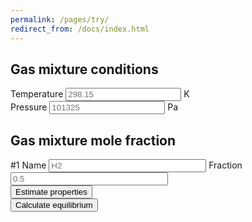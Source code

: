 ```yaml
---
permalink: /pages/try/
redirect_from: /docs/index.html
---
```



<div class="container">
    <h2 class="text-center"><b>Gas mixture conditions</b></h2>
    <div class="form-group">
            <div class="input-group">
                <span class="input-group-addon text-center" id="T-addon">Temperature</span>
                <input type="number" class="form-control text-right" placeholder="298.15" aria-describedby="T-addon" id="T" min="0">
                <span class="input-group-addon text-center" id="T-addon">K</span>
            </div>
    </div>
    <div class="form-group">
        <div class="input-group">
            <span class="input-group-addon text-center" id="P-addon">Pressure</span>
            <input type="number" class="form-control text-right" placeholder="101325" aria-describedby="P-addon" id="P" min="0">
            <span class="input-group-addon text-center">Pa</span>
        </div>
    </div>
</div>

<div class="container">
    <h2 class="text-center"><b>Gas mixture mole fraction</b></h2>
    <div class="row">
        <div class="form-group">
            <div class="input-group">
                    <span style="width:25%" class="input-group-addon text-center" id="s1-addon">#1 Name</span> 
                    <input style="width:50%" type="text" class="form-control text-right" placeholder="H2" aria-describedby="n1-addon" id="n1">
                    <span style="width:25%" class="input-group-addon text-center" id="x1-addon">Fraction</span> 
                    <input style="width:50%" type="number" class="form-control text-right" placeholder="0.5" aria-describedby="x1-addon" id="x1" min="0" max="1">
            </div>
        </div>
    </div>
    <!--
    <div class="form-group">
        <div class="input-group">
            <span class="input-group-addon text-center" id="n1-addon">#1</span> 
            <input type="text" class="form-control text-right" placeholder="Name (Ex. H2)" aria-describedby="n1-addon" id="n1">
        </div>
        <div class="input-group">
            <span class="input-group-addon text-center" id="x1-addon">#1</span> 
            <input type="number" class="form-control text-right" placeholder="Mole fraction (Ex. 0.5)" aria-describedby="x1-addon" id="x1" min="0" max="1">
        </div>
    </div>
    <div class="form-group">
        <div class="input-group">
            <span class="input-group-addon text-center" id="s2-addon">#1</span> 
            <span class="input-group-addon text-center" id="n2-addon">Name</span> 
            <input type="text" class="form-control text-right" placeholder="H2" aria-describedby="n2-addon" id="n2">
            <span class="input-group-addon text-center" id="x2-addon">Fraction</span> 
            <input type="number" class="form-control text-right" placeholder="0.5" aria-describedby="x2-addon" id="x2" min="0" max="1">
        </div>
    </div>
    -->
</div>

<!--
<div class="container">
    <h2 class="text-center"><b>Gas mixture conditions</b></h2>
    <div class="row">
        <div class="col-sm-6 text-center">
            <input type="number" class="form-control" placeholder="Temperature in K" id="T">
        </div>
        <div class="col-sm-6 text-center">
            <input type="number" class="form-control" placeholder="Pressure in Pa" id="P">
        </div>
    </div>
</div>
<div class="container">
    <h2 class="text-center"><b>Gas mixture mole fraction</b></h2>
    <div class="row">
        <div class="col-sm-4 text-center">
            <p>Specie #1</p>
        </div>
        <div class="col-sm-4 text-center">
            <input type="text" class="form-control" placeholder="Name" id="n1">
        </div>
        <div class="col-sm-4 text-center">
            <input type="number" class="form-control" placeholder="Mole fraction" id="x1">
        </div>
        <div class="w-100"></div>
        <div class="col-sm-4 text-center">
            <p>Specie #1</p>
        </div>
        <div class="col-sm-4 text-center">
            <input type="text" class="form-control" placeholder="Name" id="n2">
        </div>
        <div class="col-sm-4 text-center">
            <input type="number" class="form-control" placeholder="Mole fraction" id="x2">
        </div>
    </div>
</div>
-->
<!--
<p></p>
<div class="row">
    <div class="col-sm-6 text-center">
        <input type="text" class="form-control" placeholder="Specie name" id="n3">
    </div>
    <div class="col-sm-6 text-center">
        <input type="number" class="form-control" placeholder="Mole fraction" id="x3">
    </div>
</div>
<p></p>
<div class="row">
    <div class="col-sm-6 text-center">
        <input type="text" class="form-control" placeholder="Specie name" id="n4">
    </div>
    <div class="col-sm-6 text-center">
        <input type="number" class="form-control" placeholder="Mole fraction" id="x4">
    </div>
</div>
<p></p>
<div class="row">
    <div class="col-sm-6 text-center">
        <input type="text" class="form-control" placeholder="Specie name" id="n5">
    </div>
    <div class="col-sm-6 text-center">
        <input type="number" class="form-control" placeholder="Mole fraction" id="x5">
    </div>
</div>
<p></p>
<div class="row">
    <div class="col-sm-6 text-center">
        <input type="text" class="form-control" placeholder="Specie name" id="n6">
    </div>
    <div class="col-sm-6 text-center">
        <input type="number" class="form-control" placeholder="Mole fraction" id="x6">
    </div>
</div>
<p></p>
<div class="row">
    <div class="col-sm-6 text-center">
        <input type="text" class="form-control" placeholder="Specie name" id="n7">
    </div>
    <div class="col-sm-6 text-center">
        <input type="number" class="form-control" placeholder="Mole fraction" id="x7">
    </div>
</div>
<p></p>
<div class="row">
    <div class="col-sm-6 text-center">
        <input type="text" class="form-control" placeholder="Specie name" id="n8">
    </div>
    <div class="col-sm-6 text-center">
        <input type="number" class="form-control" placeholder="Mole fraction" id="x8">
    </div>
</div>
<p></p>
<div class="row">
    <div class="col-sm-6 text-center">
        <input type="text" class="form-control" placeholder="Specie name" id="n9">
    </div>
    <div class="col-sm-6 text-center">
        <input type="number" class="form-control" placeholder="Mole fraction" id="x9">
    </div>
</div>
<p></p>
<div class="row">
    <div class="col-sm-6 text-center">
        <input type="text" class="form-control" placeholder="Specie name" id="n10">
    </div>
    <div class="col-sm-6 text-center">
        <input type="number" class="form-control" placeholder="Mole fraction" id="x10">
    </div>
</div>
<p></p>
-->
<div class="row">
    <div class="col-sm-6 text-center">
        <button class="btn btn-primary btn-lg"><i class="fa fa-rocket" aria-hidden="true"></i>    Estimate properties</button>
    </div>
    <div class="col-sm-6 text-center">
        <button class="btn btn-primary btn-lg"><i class="fa fa-spinner" aria-hidden="true"></i>   Calculate equilibrium</button>
    </div>
</div>

